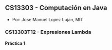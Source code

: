## CS13303 - Computación en Java
- Por: Jose Manuel Lopez Lujan, MIT

### CS13303T12 - Expresiones Lambda
 
#### Práctica 1
